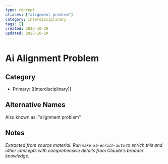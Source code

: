 ```yaml
---
type: concept
aliases: ["alignment problem"]
category: interdisciplinary
tags: []
created: 2025-10-20
updated: 2025-10-20
---
```


# Ai Alignment Problem

## Category

- Primary: [[Interdisciplinary]]

## Alternative Names

Also known as: "alignment problem"

## Notes

*Extracted from source material. Run `make kb-enrich-auto` to enrich this and other concepts with comprehensive details from Claude's broader knowledge.*
